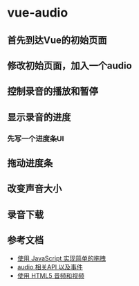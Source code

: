 # vue-audio

## 首先到达Vue的初始页面

## 修改初始页面，加入一个audio

## 控制录音的播放和暂停

## 显示录音的进度
### 先写一个进度条UI

## 拖动进度条

## 改变声音大小

## 录音下载


## 参考文档
- [使用 JavaScript 实现简单的拖拽](http://www.ahonn.me/2016/05/14/use-javascript-to-achieve-simple-drag-and-drop/)
- [audio 相关API 以及事件](https://segmentfault.com/a/1190000009769804)
- [使用 HTML5 音频和视频](https://developer.mozilla.org/zh-CN/docs/Web/Guide/HTML/Using_HTML5_audio_and_video)